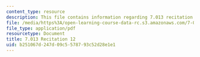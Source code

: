 ```yaml
---
content_type: resource
description: This file contains information regarding 7.013 recitation 12.
file: /media/https%3A/open-learning-course-data-rc.s3.amazonaws.com/7-013-introductory-biology-spring-2013/b251067d247d09c5578793c52d28e1e1_MIT7_013S12_Recitation_12.pdf
file_type: application/pdf
resourcetype: Document
title: 7.013 Recitation 12
uid: b251067d-247d-09c5-5787-93c52d28e1e1
---
```

